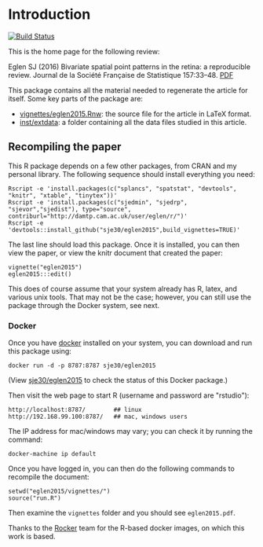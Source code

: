 # Introduction

[![Build Status](https://travis-ci.org/sje30/eglen2015.svg?branch=master)](https://travis-ci.org/sje30/eglen2015)



This is the home page for the following review:

Eglen SJ (2016) Bivariate spatial point patterns in the retina: a
reproducible review. Journal de la Société Française de Statistique
157:33–48.
[PDF](http://journal-sfds.fr/article/view/518)

This package contains all the material needed to regenerate the
article for itself.  Some key parts of the package are:

* [vignettes/eglen2015.Rnw](vignettes/eglen2015.Rnw): the source file
  for the article in LaTeX format.
* [inst/extdata](inst/extdata): a folder containing all the data files
studied in this article.



## Recompiling the paper

This R package depends on a few other packages, from CRAN and my
personal library.  The following sequence should install everything
you need:

    Rscript -e 'install.packages(c("splancs", "spatstat", "devtools", "knitr", "xtable", "tinytex"))'
    Rscript -e 'install.packages(c("sjedmin", "sjedrp", "sjevor","sjedist"), type="source", contriburl="http://damtp.cam.ac.uk/user/eglen/r/")'
    Rscript -e 'devtools::install_github("sje30/eglen2015",build_vignettes=TRUE)'
The last line should load this package.  Once it is installed, you can
then view the paper, or view the knitr document that created the paper:

    vignette("eglen2015")
	eglen2015:::edit()
	
This does of course assume that your system already has R, latex, and
various unix tools.  That may not be the case; however, you can still
use the package through the Docker system, see next.



### Docker

Once you have [docker](http://docker.com) installed on your system,
you can download and run this package using:

    docker run -d -p 8787:8787 sje30/eglen2015

(View [sje30/eglen2015](https://registry.hub.docker.com/u/sje30/eglen2015/)
to check the status of this Docker package.)

Then visit the web page to start R (username and password are "rstudio"):

    http://localhost:8787/        ## linux
    http://192.168.99.100:8787/   ## mac, windows users

The IP address for mac/windows may vary; you can check it by running
the command:

	docker-machine ip default

Once you have logged in, you can then do the following commands to
recompile the document:

    setwd("eglen2015/vignettes/")
    source("run.R")

Then examine the `vignettes` folder and you should see
`eglen2015.pdf`.


Thanks to the [Rocker](https://github.com/rocker-org) team for the
R-based docker images, on which this work is based.



